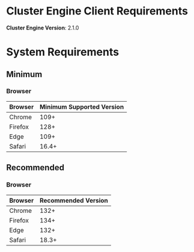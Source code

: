 # Cluster Engine Client Requirements

**Cluster Engine Version**: 2.1.0

# System Requirements

## Minimum

### Browser

| Browser | Minimum Supported Version |
| --- | --- |
| Chrome | 109+ |
| Firefox | 128+ |
| Edge | 109+ |
| Safari | 16.4+ |

## Recommended

### Browser

| Browser | Recommended Version |
| --- | --- |
| Chrome | 132+ |
| Firefox | 134+ |
| Edge | 132+ |
| Safari | 18.3+ |